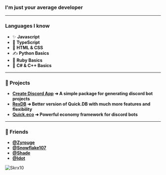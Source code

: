 ### I'm just your average developer

---

### Languages I know

- ✨ **Javascript**
- 💫 **TypeScript**
- 👏 **HTML & CSS**
- ✍ **Python Basics**
- 💠 **Ruby Basics**
- 🌠 **C# & C++ Basics**


---

### 💫 Projects 

- **[Create Discord App](https://www.npmjs.com/package/create-discord-app) ➜ A simple package for generating discord bot projects**
- **[RexDB](https://www.npmjs.com/package/rex.db) ➜ Better version of Quick.DB with much more features and flexibility**
- **[Quick.eco](https://www.npmjs.com/package/quick.eco) ➜ Powerful economy framework for discord bots**

---

### 👏 Friends
- **[@Zyrouge](https://github.com/Zyrouge)**
- **[@Snowflake107](https://github.com/Snowflake107)**
- **[@Shade](https://github.com/shadeoxide)**
- **[@Idot](https://github.com/ItzMeRM)**

![Skrx10](https://github-readme-stats.vercel.app/api/top-langs?username=skrx10&show_icons=true&theme=tokyonight&layout=compact)
